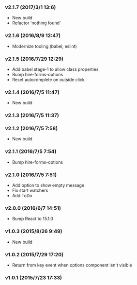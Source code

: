 ### v2.1.7	(2017/3/1 13:6)
* New build
* Refactor 'nothing found'

### v2.1.6	(2016/8/9 12:47)
* Modernize tooling (babel, eslint)

### v2.1.5	(2016/7/29 12:29)
* Add babel stage-1 to allow class properties
* Bump hire-forms-options
* Reset autocomplete on outside click

### v2.1.4	(2016/7/5 11:47)
* New build

### v2.1.3	(2016/7/5 11:37)


### v2.1.2	(2016/7/5 7:58)
* New build

### v2.1.1	(2016/7/5 7:54)
* Bump hire-forms-options

### v2.1.0	(2016/7/5 7:51)
* Add option to show empty message
* Fix start watchers
* Add ToDo

### v2.0.0	(2016/6/7 14:51)
* Bump React to 15.1.0

### v1.0.3	(2015/8/26 9:49)
* New build

### v1.0.2	(2015/7/29 17:20)
* Return from key event when options component isn't visible

### v1.0.1	(2015/7/23 17:33)


